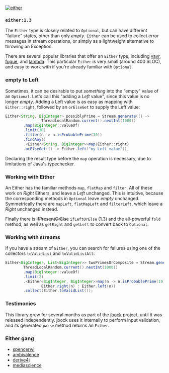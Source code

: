 [![either](https://maven-badges.herokuapp.com/maven-central/io.github.jbock-java/either/badge.svg?subject=either)](https://maven-badges.herokuapp.com/maven-central/io.github.jbock-java/either)

### `either:1.3`

The `Either` type is closely related to `Optional`, but can have different "failure" states, other than only *empty*.
`Either` can be used to collect error messages in stream operations,
or simply as a lightweight alternative to throwing an Exception.

There are several popular libraries that offer an `Either` type,
including [vavr](https://github.com/vavr-io/vavr), [fugue](https://bitbucket.org/atlassian/fugue/src/master/), and [lambda](https://github.com/palatable/lambda).
This particular `Either` is very small (around 400 SLOC), and easy to work with if you're already familiar with `Optional`.

### empty to Left

Sometimes, it can be desirable to put *something* into the "empty" value of an `Optional`.
Let's call this "adding a *Left* value", since this value is no longer *empty*.
Adding a Left value is as easy as mapping with `Either::right`,
followed by an `orElseGet` to supply the Left value:

````java
Either<String, BigInteger> possiblyPrime = Stream.generate(() -> 
                ThreadLocalRandom.current().nextInt(1000))
        .map(BigInteger::valueOf)
        .limit(10)
        .filter(n -> n.isProbablePrime(10))
        .findAny()
        .<Either<String, BigInteger>>map(Either::right)
        .orElseGet(() -> Either.left("my Left value"));
````

Declaring the result type before the `map` operation is necessary, due to limitations of Java's typechecker.

### Working with Either

An Either has the familiar methods `map`, `flatMap` and `filter`.
All of these work on *Right* Eithers, and leave a *Left* unchanged.
This is intuitive, because the corresponding methods in `Optional` leave *empty* unchanged.
Symmetrically there are `mapLeft`, `flatMapLeft` and `filterLeft`, which leave a *Right* unchanged instead.

Finally there is ~~ifPresentOrElse~~ `ifLeftOrElse` (1.3) and the all-powerful `fold` method,
as well as `getRight` and `getLeft` to convert back to `Optional`.

### Working with streams

If you have a stream of `Either`, you can search for failures using one of the collectors
`toValidList` and `toValidListAll`:

````java
Either<BigInteger, List<BigInteger>> twoPrimesOrComposite = Stream.generate(() ->
        ThreadLocalRandom.current().nextInt(1000))
        .map(BigInteger::valueOf)
        .limit(2)
        .<Either<BigInteger, BigInteger>>map(n -> n.isProbablePrime(10) ?
                Either.right(n) : Either.left(n))
        .collect(Either.toValidList());
````

### Testimonies

This library grew for several months as part of the [jbock](https://github.com/jbock-java/jbock) project,
until it was released independently. jbock uses it internally to perform input validation,
and its generated `parse` method returns an `Either`.

### Either gang

* [spencerwi](https://github.com/spencerwi/Either.java)
* [ambivalence](https://github.com/poetix/ambivalence)
* [derive4j](https://github.com/derive4j/derive4j)
* [mediascience](https://github.com/mediascience/java-either)

